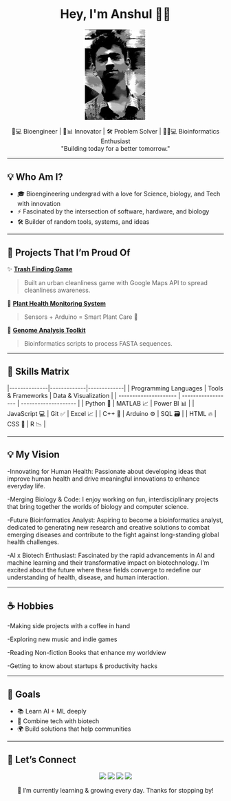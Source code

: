 <h1 align="center">Hey, I'm Anshul 👨‍🎓</h1> 
<p align="center">
  <img src="https://github.com/ithub12345678/ithub12345678/blob/141c94ec63959839bb9cadbfce8bec2cec1470b4/anshullaxane.png" width="150" alt="Profile Image"/>
</p>


<p align="center">
  🔬💻 Bioengineer | 🧠📊 Innovator | 🛠️ Problem Solver  | 🧪🧬💻 Bioinformatics Enthusiast
  <br/>
  "Building today for a better tomorrow."
</p>

---

## 💡 Who Am I?

- 🎓 Bioengineering undergrad with a love for Science, biology, and Tech with innovation
- ⚡ Fascinated by the intersection of software, hardware, and biology
- 🛠️ Builder of random tools, systems, and ideas

---

## 🚀 Projects That I’m Proud Of

✨ **[Trash Finding Game](https://github.com/ithub12345678/Trash-Finding-Game)**  
> Built an urban cleanliness game with Google Maps API to spread cleanliness awareness.  

🌿 **[Plant Health Monitoring System](https://github.com/your-username/plant-health-monitor)**  
> Sensors + Arduino = Smart Plant Care 🌱  

🧬 **[Genome Analysis Toolkit](https://github.com/your-username/bioinfo-toolkit)**  
> Bioinformatics scripts to process FASTA sequences.  

---

## 🧠 Skills Matrix

|--------------|-------------|-------------|
| Programming Languages | Tools & Frameworks | Data & Visualization |
| --------------------- | ------------------ | -------------------- |
| Python 🐍             | MATLAB    📈         | Power BI 📊          |
| JavaScript 💻         | Git ✅              | Excel 📈             |
| C++ 🚀                | Arduino ⚙️         | SQL 🗃️              |
| HTML 🔥               | CSS 🔧             | R 📉                 |

---

## 💡 My Vision

-Innovating for Human Health: Passionate about developing ideas that improve human health and drive meaningful innovations to enhance everyday life.

-Merging Biology & Code: I enjoy working on fun, interdisciplinary projects that bring together the worlds of biology and computer science.

-Future Bioinformatics Analyst: Aspiring to become a bioinformatics analyst, dedicated to generating new research and creative solutions to combat emerging diseases and contribute to the fight against long-standing global health challenges.

-AI x Biotech Enthusiast: Fascinated by the rapid advancements in AI and machine learning and their transformative impact on biotechnology. I’m excited about the future where these fields converge to redefine our understanding of health, disease, and human interaction.

---
## ☕ Hobbies

-Making side projects with a coffee in hand

-Exploring new music and indie games

-Reading Non-fiction Books that enhance my worldview

-Getting to know about startups & productivity hacks

---

## 🎯 Goals

- 📚 Learn AI + ML deeply
- 🧪 Combine tech with biotech
- 🌍 Build solutions that help communities

---

## 🧩 Let’s Connect

<p align="center">
  <a href="mailto:anshullaxane@gmail.com"><img src="https://img.shields.io/badge/email-D14836?style=for-the-badge&logo=gmail&logoColor=white"/></a>
  <a href="https://linkedin.com/in/anshul-laxane-45458426a"><img src="https://img.shields.io/badge/linkedin-blue?style=for-the-badge&logo=linkedin&logoColor=white"/></a>
  <a href="https://github.com/ithub12345678"><img src="https://img.shields.io/badge/github-000?style=for-the-badge&logo=github&logoColor=white"/></a>
  <a href=(https://your-portfolio-link.com><img src = "https://img.shields.io/badge/Portfolio-000?logo=google-chrome&logoColor=white&style=for-the-badge"/></a>
</p>

<p align="center">
  🔄 I’m currently learning & growing every day. Thanks for stopping by!
</p>
